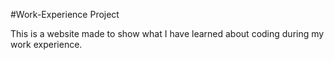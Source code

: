 #Work-Experience Project

This is a website made to show what I have learned about coding during my work experience.
